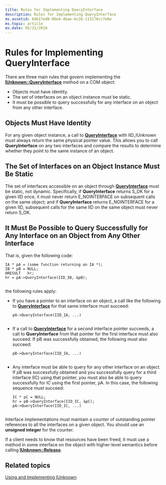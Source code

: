 ```yaml
---
title: Rules for Implementing QueryInterface
description: Rules for Implementing QueryInterface
ms.assetid: 6db17ed8-06e4-4bae-bc26-113176cc7e0e
ms.topic: article
ms.date: 05/31/2018
---
```


# Rules for Implementing QueryInterface

There are three main rules that govern implementing the [**IUnknown::QueryInterface**](/windows/desktop/api/Unknwn/nf-unknwn-iunknown-queryinterface(q)) method on a COM object:

-   Objects must have identity.
-   The set of interfaces on an object instance must be static.
-   It must be possible to query successfully for any interface on an object from any other interface.

## Objects Must Have Identity

For any given object instance, a call to [**QueryInterface**](/windows/desktop/api/Unknwn/nf-unknwn-iunknown-queryinterface(q)) with IID\_IUnknown must always return the same physical pointer value. This allows you to call **QueryInterface** on any two interfaces and compare the results to determine whether they point to the same instance of an object.

## The Set of Interfaces on an Object Instance Must Be Static

The set of interfaces accessible on an object through [**QueryInterface**](/windows/desktop/api/Unknwn/nf-unknwn-iunknown-queryinterface(q)) must be static, not dynamic. Specifically, if **QueryInterface** returns S\_OK for a given IID once, it must never return E\_NOINTERFACE on subsequent calls on the same object; and if **QueryInterface** returns E\_NOINTERFACE for a given IID, subsequent calls for the same IID on the same object must never return S\_OK.

## It Must Be Possible to Query Successfully for Any Interface on an Object from Any Other Interface

That is, given the following code:

``` syntax
IA * pA = (some function returning an IA *); 
IB * pB = NULL; 
HRESULT   hr; 
hr = pA->QueryInterface(IID_IB, &pB); 
 
```

the following rules apply:

-   If you have a pointer to an interface on an object, a call like the following to [**QueryInterface**](/windows/desktop/api/Unknwn/nf-unknwn-iunknown-queryinterface(q)) for that same interface must succeed:

    ``` syntax
    pA->QueryInterface(IID_IA, ...) 
     
    ```

-   If a call to [**QueryInterface**](/windows/desktop/api/Unknwn/nf-unknwn-iunknown-queryinterface(q)) for a second interface pointer succeeds, a call to **QueryInterface** from that pointer for the first interface must also succeed. If pB was successfully obtained, the following must also succeed:

    ``` syntax
    pB->QueryInterface(IID_IA, ...) 
     
    ```

-   Any interface must be able to query for any other interface on an object. If pB was successfully obtained and you successfully query for a third interface (IC) using that pointer, you must also be able to query successfully for IC using the first pointer, pA. In this case, the following sequence must succeed:

    ``` syntax
    IC * pC = NULL; 
    hr = pB->QueryInterface(IID_IC, &pC); 
    pA->QueryInterface(IID_IC, ...) 
     
    ```

Interface implementations must maintain a counter of outstanding pointer references to all the interfaces on a given object. You should use an **unsigned integer** for the counter.

If a client needs to know that resources have been freed, it must use a method in some interface on the object with higher-level semantics before calling [**IUnknown::Release**](/windows/win32/api/unknwn/nf-unknwn-iunknown-release).

## Related topics

<dl> <dt>

[Using and Implementing IUnknown](using-and-implementing-iunknown.md)
</dt> </dl>

 

 